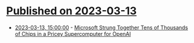 # [Published on 2023-03-13](index.md)

* [2023-03-13, 15:00:00](https://hardware.slashdot.org/story/23/03/13/150257/microsoft-strung-together-tens-of-thousands-of-chips-in-a-pricey-supercomputer-for-openai?utm_source=rss1.0mainlinkanon&utm_medium=feed) - [Microsoft Strung Together Tens of Thousands of Chips in a Pricey Supercomputer for OpenAI](https://hardware.slashdot.org/story/23/03/13/150257/microsoft-strung-together-tens-of-thousands-of-chips-in-a-pricey-supercomputer-for-openai?utm_source=rss1.0mainlinkanon&utm_medium=feed)
